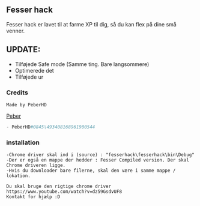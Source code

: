 ## Fesser hack

Fesser hack er lavet til at farme XP til dig, så du kan flex på dine små venner.
## UPDATE:
- Tilføjede Safe mode (Samme ting. Bare langsommere)
- Optimerede det
- Tilføjede ur 

### Credits
```
Made by PeberHD
```
[Peber](https://github.com/peberhd)
```python
- PeberHD#0845\493408168961900544
```

### installation
```
-Chrome driver skal ind i (source) : "fesserhack\fesserhack\bin\Debug"
-Der er også en mappe der hedder : Fesser Compiled version. Der skal Chrome driveren ligge.
-Hvis du downloader bare filerne, skal den være i samme mappe / lokation.
```

```
Du skal bruge den rigtige chrome driver
https://www.youtube.com/watch?v=dz59GsdvUF8
Kontakt for hjælp :D 
```




